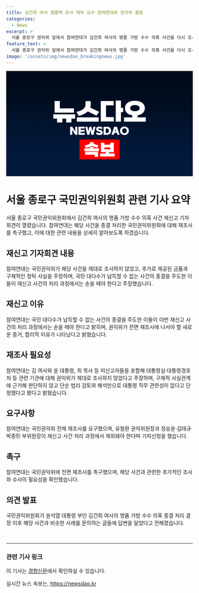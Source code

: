 ```yaml
---
title: 김건희 여사 명품백 조사 재차 요구 참여연대와 권익위 활동
categories:
  - News
excerpt: >
  서울 종로구 권익위 앞에서 참여연대가 김건희 여사의 명품 가방 수수 의혹 사건을 다시 조사해 달라는 기자회견을 열었다. 참여연대는 권익위의 조사가 부적절하다며 재신고했고, 권익위의 객관적 조사와 대통령 직무 관련성 확인을 촉구했다. 또한 권익위 위원 중 일부가 권익위의 객관성을 훼손할 수 있다고 주장하며 해당 위원들의 기피신청도 제기했다. 권익위의 사건 종결 처리에 대한 의문과 윤석열 대통령 부인의 다른 금품 제공 의혹도 거론되었다.
feature_text: >
  서울 종로구 권익위 앞에서 참여연대가 김건희 여사의 명품 가방 수수 의혹 사건을 다시 조사해 달라는 기자회견을 열었다. 참여연대는 권익위의 조사가 부적절하다며 재신고했고, 권익위의 객관적 조사와 대통령 직무 관련성 확인을 촉구했다. 또한 권익위 위원 중 일부가 권익위의 객관성을 훼손할 수 있다고 주장하며 해당 위원들의 기피신청도 제기했다. 권익위의 사건 종결 처리에 대한 의문과 윤석열 대통령 부인의 다른 금품 제공 의혹도 거론되었다.
image: '/assets/img/newsdao_breakingnews.jpg'
---
```


<p><img src="/assets/img/newsdao_breakingnews.jpg" alt="bookingtag 속보" /></p>

<h1 data-ke-size="size26"><b>서울 종로구 국민권익위원회 관련 기사 요약</b></h1>

<p data-ke-size="size16">서울 종로구 국민권익위원회에서 김건희 여사의 명품 가방 수수 의혹 사건 재신고 기자회견이 열렸습니다. 참여연대는 해당 사건을 종결 처리한 국민권익위원회에 대해 재조사를 촉구했고, 이에 대한 관련 내용을 상세히 알아보도록 하겠습니다.</p>

<h2 data-ke-size="size24">재신고 기자회견 내용</h2>

<p data-ke-size="size16">참여연대는 국민권익위가 해당 사건을 제대로 조사하지 않았고, 추가로 제공된 금품과 구체적인 청탁 사실을 주장하며, 국민 대다수가 납득할 수 없는 사건의 종결을 주도한 이들이 재신고 사건의 처리 과정에서는 손을 떼야 한다고 주장했습니다.</p>

<h2 data-ke-size="size24">재신고 이유</h2>

<p data-ke-size="size16">참여연대는 국민 대다수가 납득할 수 없는 사건의 종결을 주도한 이들이 이번 재신고 사건의 처리 과정에서는 손을 떼야 한다고 밝히며, 권익위가 전면 재조사에 나서야 할 새로운 증거, 합리적 이유가 나타났다고 밝혔습니다.</p>

<h2 data-ke-size="size24">재조사 필요성</h2>

<p data-ke-size="size16">참여연대는 김 여사와 윤 대통령, 최 목사 등 피신고자들을 포함해 대통령실·대통령경호처 등 관련 기관에 대해 권익위가 제대로 조사하지 않았다고 주장하며, 구체적 사실관계에 근거해 판단하지 않고 단순 법리 검토와 해석만으로 대통령 직무 관련성이 없다고 단정했다고 봤다고 밝혔습니다.</p>

<h2 data-ke-size="size24">요구사항</h2>

<p data-ke-size="size16">참여연대는 국민권익위 전체 재조사를 요구했으며, 유철환 권익위원장과 정승윤·김태규·박종민 부위원장이 재신고 사건 처리 과정에서 제외돼야 한다며 기피신청을 했습니다.</p>

<h2 data-ke-size="size24">촉구</h2>

<p data-ke-size="size16">참여연대는 국민권익위에 전면 재조사를 촉구했으며, 해당 사건과 관련한 추가적인 조사와 수사의 필요성을 확인했습니다.</p>

<h2 data-ke-size="size24">의견 발표</h2>

<p data-ke-size="size16">국민권익위원회가 윤석열 대통령 부인 김건희 여사의 명품 가방 수수 의혹 종결 처리 결정 이후 해당 사건과 비슷한 사례를 문의하는 글들에 답변을 달았다고 전해졌습니다.</p>

<p data-ke-size="size16">&nbsp;</p>

<hr>

<h3 data-ke-size="size24">관련 기사 링크</h3>

<p data-ke-size="size16">이 기사는 <a href="https://www.khan.co.kr/national/national-general/article/202406201655001">경향신문</a>에서 확인하실 수 있습니다.</p>
실시간 뉴스 속보는, <a href="https://newsdao.kr" rel="dofollow">https://newsdao.kr</a>


